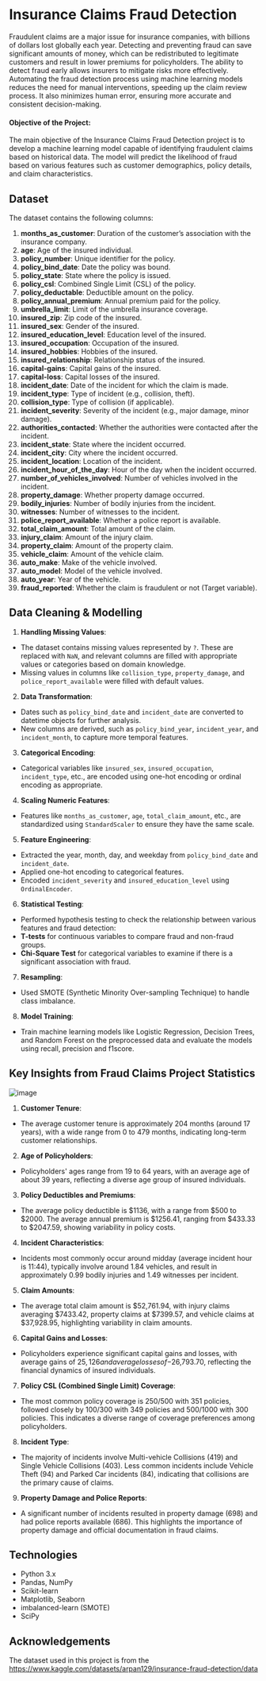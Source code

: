 
# Insurance Claims Fraud Detection

Fraudulent claims are a major issue for insurance companies, with billions of dollars lost globally each year. Detecting and preventing fraud can save significant amounts of money, which can be redistributed to legitimate customers and result in lower premiums for policyholders.
The ability to detect fraud early allows insurers to mitigate risks more effectively. Automating the fraud detection process using machine learning models reduces the need for manual interventions, speeding up the claim review process. It also minimizes human error, ensuring more accurate and consistent decision-making.

#### Objective of the Project:
The main objective of the Insurance Claims Fraud Detection project is to develop a machine learning model capable of identifying fraudulent claims based on historical data. The model will predict the likelihood of fraud based on various features such as customer demographics, policy details, and claim characteristics.



## Dataset

The dataset contains the following columns:
1. **months_as_customer**: Duration of the customer’s association with the insurance company.
2. **age**: Age of the insured individual.
3. **policy_number**: Unique identifier for the policy.
4. **policy_bind_date**: Date the policy was bound.
5. **policy_state**: State where the policy is issued.
6. **policy_csl**: Combined Single Limit (CSL) of the policy.
7. **policy_deductable**: Deductible amount on the policy.
8. **policy_annual_premium**: Annual premium paid for the policy.
9. **umbrella_limit**: Limit of the umbrella insurance coverage.
10. **insured_zip**: Zip code of the insured.
11. **insured_sex**: Gender of the insured.
12. **insured_education_level**: Education level of the insured.
13. **insured_occupation**: Occupation of the insured.
14. **insured_hobbies**: Hobbies of the insured.
15. **insured_relationship**: Relationship status of the insured.
16. **capital-gains**: Capital gains of the insured.
17. **capital-loss**: Capital losses of the insured.
18. **incident_date**: Date of the incident for which the claim is made.
19. **incident_type**: Type of incident (e.g., collision, theft).
20. **collision_type**: Type of collision (if applicable).
21. **incident_severity**: Severity of the incident (e.g., major damage, minor damage).
22. **authorities_contacted**: Whether the authorities were contacted after the incident.
23. **incident_state**: State where the incident occurred.
24. **incident_city**: City where the incident occurred.
25. **incident_location**: Location of the incident.
26. **incident_hour_of_the_day**: Hour of the day when the incident occurred.
27. **number_of_vehicles_involved**: Number of vehicles involved in the incident.
28. **property_damage**: Whether property damage occurred.
29. **bodily_injuries**: Number of bodily injuries from the incident.
30. **witnesses**: Number of witnesses to the incident.
31. **police_report_available**: Whether a police report is available.
32. **total_claim_amount**: Total amount of the claim.
33. **injury_claim**: Amount of the injury claim.
34. **property_claim**: Amount of the property claim.
35. **vehicle_claim**: Amount of the vehicle claim.
36. **auto_make**: Make of the vehicle involved.
37. **auto_model**: Model of the vehicle involved.
38. **auto_year**: Year of the vehicle.
39. **fraud_reported**: Whether the claim is fraudulent or not (Target variable).




## Data Cleaning & Modelling

1. **Handling Missing Values**: 
  - The dataset contains missing values represented by `?`. These are replaced with `NaN`, and relevant columns are filled with appropriate values or categories based on domain knowledge. 
   - Missing values in columns like `collision_type`, `property_damage`, and `police_report_available` were filled with default values.

2. **Data Transformation**:
  - Dates such as `policy_bind_date` and `incident_date` are converted to datetime objects for further analysis.
   - New columns are derived, such as `policy_bind_year`, `incident_year`, and `incident_month`, to capture more temporal features.

3. **Categorical Encoding**:
  - Categorical variables like `insured_sex`, `insured_occupation`, `incident_type`, etc., are encoded using one-hot encoding or ordinal encoding as appropriate.

4. **Scaling Numeric Features**:
  - Features like `months_as_customer`, `age`, `total_claim_amount`, etc., are standardized using `StandardScaler` to ensure they have the same scale.

5. **Feature Engineering**:
  - Extracted the year, month, day, and weekday from `policy_bind_date` and `incident_date`.
-  Applied one-hot encoding to categorical features.
- Encoded `incident_severity` and `insured_education_level` using `OrdinalEncoder`.

6. **Statistical Testing**:
 - Performed hypothesis testing to check the relationship between various features and fraud detection:
- **T-tests** for continuous variables to compare fraud and non-fraud groups.
- **Chi-Square Test** for categorical variables to examine if there is a significant association with fraud.

7. **Resampling**: 
- Used SMOTE (Synthetic Minority Over-sampling Technique) to handle class imbalance.

8. **Model Training**: 
- Train machine learning models like Logistic Regression, Decision Trees, and Random Forest on the preprocessed data and evaluate the models using recall, precision and f1score.

  

## Key Insights from Fraud Claims Project Statistics

![image](https://github.com/user-attachments/assets/8d5efe9c-bf98-4732-9480-b360013a726f)

1. **Customer Tenure**:
  - The average customer tenure is approximately 204 months (around 17 years), with a wide range from 0 to 479 months, indicating long-term customer relationships.

2. **Age of Policyholders**:
  - Policyholders' ages range from 19 to 64 years, with an average age of about 39 years, reflecting a diverse age group of insured individuals.

3. **Policy Deductibles and Premiums**:
  - The average policy deductible is $1136, with a range from $500 to $2000. The average annual premium is $1256.41, ranging from $433.33 to $2047.59, showing variability in policy costs.

4. **Incident Characteristics**:
  - Incidents most commonly occur around midday (average incident hour is 11:44), typically involve around 1.84 vehicles, and result in approximately 0.99 bodily injuries and 1.49 witnesses per incident.

5. **Claim Amounts**:
  - The average total claim amount is $52,761.94, with injury claims averaging $7433.42, property claims at $7399.57, and vehicle claims at $37,928.95, highlighting variability in claim amounts.

6. **Capital Gains and Losses**:
  - Policyholders experience significant capital gains and losses, with average gains of $25,126 and average losses of -$26,793.70, reflecting the financial dynamics of insured individuals.

7. **Policy CSL (Combined Single Limit) Coverage**:
  - The most common policy coverage is 250/500 with 351 policies, followed closely by 100/300 with 349 policies and 500/1000 with 300 policies. This indicates a diverse range of coverage preferences among policyholders.

8. **Incident Type**:
  - The majority of incidents involve Multi-vehicle Collisions (419) and Single Vehicle Collisions (403). Less common incidents include Vehicle Theft (94) and Parked Car incidents (84), indicating that collisions are the primary cause of claims.

9. **Property Damage and Police Reports**:
  - A significant number of incidents resulted in property damage (698) and had police reports available (686). This highlights the importance of property damage and official documentation in fraud claims.


## Technologies

- Python 3.x
- Pandas, NumPy
- Scikit-learn
- Matplotlib, Seaborn
- imbalanced-learn (SMOTE)
- SciPy
## Acknowledgements

The dataset used in this project is from the https://www.kaggle.com/datasets/arpan129/insurance-fraud-detection/data
